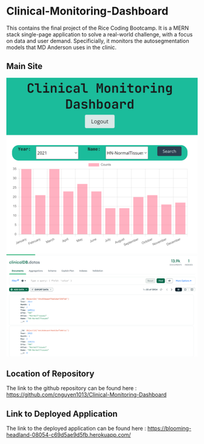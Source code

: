 # Clinical-Monitoring-Dashboard
This contains the final project of the Rice Coding Bootcamp. It is a MERN stack single-page application to solve a real-world challenge, with a focus on data and user demand. Specificially, it monitors the autosegmentation models that MD Anderson uses in the clinic.

## Main Site

![Main Site](assets/images/main-site-01.png)
![DB Site](assets/images/main-site-02.png)

## Location of Repository

The link to the github repository can be found here : https://github.com/cnguyen1013/Clinical-Monitoring-Dashboard

## Link to Deployed Application

The link to the deployed application can be found here : https://blooming-headland-08054-c69d5ae9d5fb.herokuapp.com/
